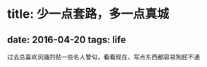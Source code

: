 # title: 少一点套路，多一点真城
date: 2016-04-20
tags: life
---

过去总喜欢风骚的贴一些名人警句，看看现在，写点东西都容易狗屁不通

<!--more-->



